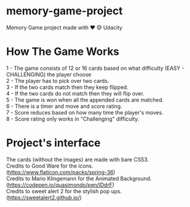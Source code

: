 # memory-game-project
Memory Game project made with ♥ @ Udacity
# How The Game Works
1 - The game consists of 12 or 16 cards based on what difficulty (EASY - CHALLENGING) the player choose<br /> 
2 - The player has to pick over two cards.<br />
3 - If the two cards match then they keep flipped.<br />
4 - If the two cards do not match then they will flip over.<br />
5 - The game is won when all the appended cards are matched.<br />
6 - There is a timer and move and score rating.<br />
7 - Score reduces based on how many time the player's moves.<br />
8 - Score rating only works in "Challenging" difficulty.
# Project's interface
The cards (without the images) are made with bare CSS3.<br />
Credits to Good Ware for the icons. (https://www.flaticon.com/packs/spring-36)<br />
Credits to Mario Klingemann for the Animated Background. (https://codepen.io/quasimondo/pen/lDdrF)<br />
Credits to sweet alert 2 for the stylish pop ups. (https://sweetalert2.github.io/)<br />
